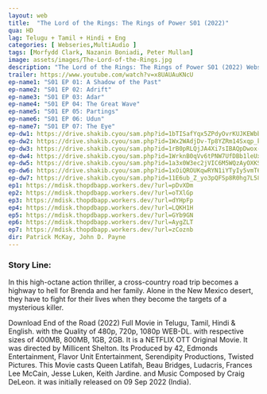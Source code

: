 ```yaml
---
layout: web
title:  "The Lord of the Rings: The Rings of Power S01 (2022)"
qua: HD
lag: Telugu + Tamil + Hindi + Eng
categories: [ Webseries,MultiAudio ]
tags: [Morfydd Clark, Nazanin Boniadi, Peter Mullan]
image: assets/images/The-Lord-of-the-Rings.jpg
description: "The Lord of the Rings: The Rings of Power S01 (2022) Webseries Full Movie Download and watch online 720p low file size 500 mb."
trailer: https://www.youtube.com/watch?v=x8UAUAuKNcU
ep-name1: "S01 EP 01: A Shadow of the Past"
ep-name2: "S01 EP 02: Adrift"
ep-name3: "S01 EP 03: Adar"
ep-name4: "S01 EP 04: The Great Wave"
ep-name5: "S01 EP 05: Partings"
ep-name6: "S01 EP 06: Udun"
ep-name7: "S01 EP 07: The Eye"
ep-dw1: https://drive.shakib.cyou/sam.php?id=1bTISafYqx5ZPdyOvrKUJKEWbbcvv8R4T
ep-dw2: https://drive.shakib.cyou/sam.php?id=1Wx2WAdjDv-Tp8YZRm14Sxqp_k-GmLq1N
ep-dw3: https://drive.shakib.cyou/sam.php?id=1rB0pRLQjJA4Xi7sIBAQpDwox-_6nHee6
ep-dw4: https://drive.shakib.cyou/sam.php?id=1WrknB0qVv6tPNW7UfDBb1leUx-JWRNnV
ep-dw5: https://drive.shakib.cyou/sam.php?id=1a3x0W3ec2jVIC6M5WQzAyOXKSXy1V_o3
ep-dw6: https://drive.shakib.cyou/sam.php?id=1xOiQROUKqwRYN1iYTyIy5vmT6MHTmw7I
ep-dw7: https://drive.shakib.cyou/sam.php?id=11E6ub_Z_yo3pQFSp8R0hg7L587SXb7Kc
ep1: https://mdisk.thopdbapp.workers.dev/?url=pDvXDm
ep2: https://mdisk.thopdbapp.workers.dev/?url=oTXlGp
ep3: https://mdisk.thopdbapp.workers.dev/?url=dYHpFp
ep4: https://mdisk.thopdbapp.workers.dev/?url=LQKH1H
ep5: https://mdisk.thopdbapp.workers.dev/?url=GYb9GN
ep6: https://mdisk.thopdbapp.workers.dev/?url=AygZLT
ep7: https://mdisk.thopdbapp.workers.dev/?url=zCoznb
dir: Patrick McKay, John D. Payne
---
```


### Story Line:
In this high-octane action thriller, a cross-country road trip becomes a highway to hell for Brenda and her family. Alone in the New Mexico desert, they have to fight for their lives when they become the targets of a mysterious killer.

Download End of the Road (2022) Full Movie in Telugu, Tamil, Hindi & English. with the Quality of 480p, 720p, 1080p WEB-DL. with respective sizes of 400MB, 800MB, 1GB, 2GB. It is a NETFLIX OTT Original Movie. It was directed by Millicent Shelton. Its Produced by 42, Edmonds Entertainment, Flavor Unit Entertainment, Serendipity Productions, Twisted Pictures. This Movie casts Queen Latifah, Beau Bridges, Ludacris, Frances Lee McCain, Jesse Luken, Keith Jardine. and Music Composed by Craig DeLeon. it was initially released on 09 Sep 2022 (India).